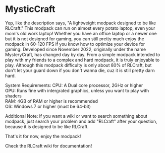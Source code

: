 
# MysticCraft

Yep, like the description says, "A lightweight modpack designed to be like RLCraft."
This modpack can run on almost every potato laptop, even your mom's old work laptop! Whether you have an office laptop or a newer one but it is not designed for gaming, you can still pretty much enjoy the modpack in 60-120 FPS if you know how to optimize your device for gaming. Developed since November 2022, originally under the name MysteryCraft, has changed day by day. From a simple modpack intended to play with my friends to a complex and hard modpack, it is truly enjoyable to play. Although this modpack difficulty is only about 80% of RLCraft, but don't let your guard down if you don't wanna die, cuz it is still pretty darn hard.

System Requirements:
CPU: A Dual core processor, 2GHz or higher <br>
GPU: Runs fine with intergrated graphics, unless you want to play with shaders <br>
RAM: 4GB of RAM or higher is recommended <br>
OS: Windows 7 or higher (must be 64-bit) <br>

Additional Note:
If you want a wiki or want to search something about modpack, just search your problem and add "RLCraft" after your question, because it is designed to be like RLCraft.

That's it for now, enjoy the modpack!

Check the RLCraft wiki for documentation!

